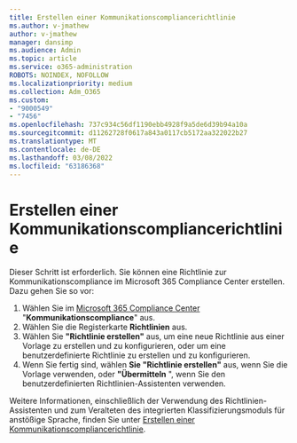 ```yaml
---
title: Erstellen einer Kommunikationscompliancerichtlinie
ms.author: v-jmathew
author: v-jmathew
manager: dansimp
ms.audience: Admin
ms.topic: article
ms.service: o365-administration
ROBOTS: NOINDEX, NOFOLLOW
ms.localizationpriority: medium
ms.collection: Adm_O365
ms.custom:
- "9000549"
- "7456"
ms.openlocfilehash: 737c934c56df1190ebb4928f9a5de6d39b94a10a
ms.sourcegitcommit: d11262728f0617a843a0117cb5172aa322022b27
ms.translationtype: MT
ms.contentlocale: de-DE
ms.lasthandoff: 03/08/2022
ms.locfileid: "63186368"
---
```

# <a name="create-a-communication-compliance-policy"></a>Erstellen einer Kommunikationscompliancerichtlinie

Dieser Schritt ist erforderlich. Sie können eine Richtlinie zur Kommunikationscompliance im Microsoft 365 Compliance Center erstellen. Dazu gehen Sie so vor:

1. Wählen Sie im [Microsoft 365 Compliance Center](https://go.microsoft.com/fwlink/?linkid=2130502) "**Kommunikationscompliance**" aus.
2. Wählen Sie die Registerkarte **Richtlinien** aus.
3. Wählen Sie **"Richtlinie erstellen"** aus, um eine neue Richtlinie aus einer Vorlage zu erstellen und zu konfigurieren, oder um eine benutzerdefinierte Richtlinie zu erstellen und zu konfigurieren.
4. Wenn Sie fertig sind, wählen **Sie "Richtlinie erstellen"** aus, wenn Sie die Vorlage verwenden, oder **"Übermitteln** ", wenn Sie den benutzerdefinierten Richtlinien-Assistenten verwenden.

Weitere Informationen, einschließlich der Verwendung des Richtlinien-Assistenten und zum Veralteten des integrierten Klassifizierungsmoduls für anstößige Sprache, finden Sie unter [Erstellen einer Kommunikationscompliancerichtlinie](https://go.microsoft.com/fwlink/?linkid=2129079).
